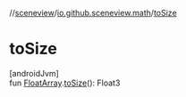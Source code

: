 //[sceneview](../../index.md)/[io.github.sceneview.math](index.md)/[toSize](to-size.md)

# toSize

[androidJvm]\
fun [FloatArray](https://kotlinlang.org/api/latest/jvm/stdlib/kotlin/-float-array/index.html).[toSize](to-size.md)(): Float3
